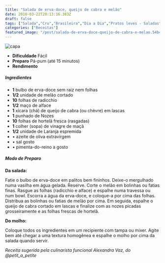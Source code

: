 ```yaml
---
title: "Salada de erva-doce, queijo de cabra e melão"
date: 2018-03-22T20:13:16.383Z
draft: false
tags: ["Salada","Cru","Brasileira","Dia a Dia","Pratos leves - Saladas","Queijos","Receitas","Receitas simples e fáceis"]
categories: ["Receitas"]
featured_image: "/post/salada-de-erva-doce-queijo-de-cabra-e-melao.54b4570b.jpeg"
---
```


![capa](/post/salada-de-erva-doce-queijo-de-cabra-e-melao.54b4570b.jpeg)

*   **Dificuldade** Fácil
*   **Preparo** Pá-pum (até 15 minutos)
*   **Rendimento**

##### Ingredientes

*   **1** bulbo de erva-doce sem raiz nem folhas
*   **1/2** unidade de melão cortado
*   **10** folhas de radicchio
*   **1/2** maço de alface
*   **1** xícara (chá) de queijo de cabra (ou chèvre) em lascas
*   **1** punhado de Nozes
*   **10** folhas de hortelã fresca (rasgadas)
*   **1** colher (sopa) de vinagre de maçã
*   **1/2** unidade de Laranja espremida
*   • azeite de oliva extravirgem
*   • sal gosto
*   • pimenta-do-reino a gosto

##### Modo de Preparo

**Da salada:**

Fatie o bulbo de erva-doce em palitos bem fininhos. Deixe-o mergulhado numa vasilha em água gelada. Reserve. Corte o melão em bolinhas ou fatias finas. Rasgue as folhas (radicchio e alface) e espalhe numa travessa ou num bowl. Escorra a água da erva-doce, e coloque-a por cima das folhas. Distribua as bolinhas ou fatias de melão por cima. Em seguida, espalhe o queijo de cabra cortado em lascas e finalize com as nozes picadas grosseiramente e as folhas frescas de hortelã.

**Do molho:**

Coloque todos os ingredientes em um recipiente com tampa ou mixer. Agite bem até chegar a uma textura homogênea e espalhe o molho por cima da salada quando servir.

_Receita sugerida pela culinarista funcional Alexandra Vaz, do @petit\_a\_petite_

